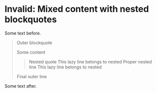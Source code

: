# Invalid: Mixed content with nested blockquotes

Some text before.

> Outer blockquote
>
> Some content
> > Nested quote
This lazy line belongs to nested
> > Proper nested line
This lazy line belongs to nested
>
> Final outer line

Some text after.
